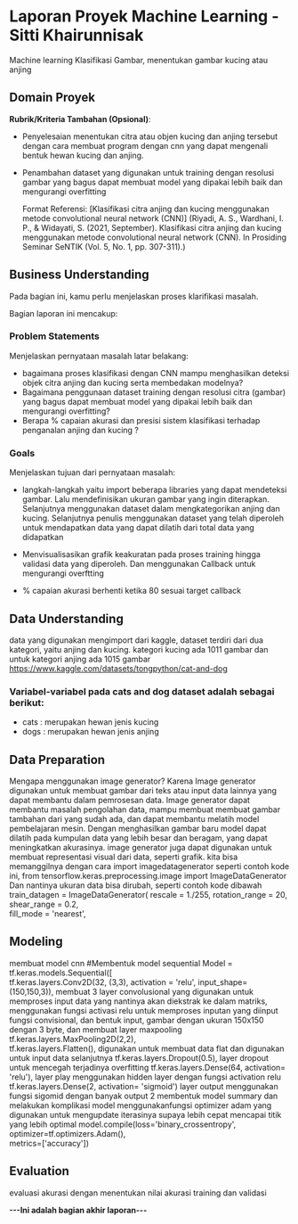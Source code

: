 # Laporan Proyek Machine Learning - Sitti Khairunnisak
Machine learning Klasifikasi Gambar, menentukan gambar kucing atau anjing

## Domain Proyek

**Rubrik/Kriteria Tambahan (Opsional)**:
- Penyelesaian menentukan citra atau objen kucing dan anjing tersebut dengan cara membuat program dengan cnn yang dapat mengenali bentuk hewan kucing dan anjing.
- Penambahan dataset yang digunakan untuk training dengan resolusi gambar yang bagus dapat membuat model yang dipakai lebih baik dan mengurangi overfitting
  
  Format Referensi:  [Klasifikasi citra anjing dan kucing menggunakan metode convolutional neural network (CNN)]
  (Riyadi, A. S., Wardhani, I. P., & Widayati, S. (2021, September). Klasifikasi citra anjing dan kucing menggunakan metode convolutional neural network (CNN). In Prosiding Seminar SeNTIK (Vol. 5, No. 1, pp. 307-311).) 

## Business Understanding

Pada bagian ini, kamu perlu menjelaskan proses klarifikasi masalah.

Bagian laporan ini mencakup:

### Problem Statements

Menjelaskan pernyataan masalah latar belakang:
- bagaimana proses klasifikasi dengan CNN mampu menghasilkan deteksi objek citra anjing dan kucing serta membedakan modelnya?
- Bagaimana penggunaan dataset training dengan resolusi citra (gambar) yang bagus dapat membuat model yang dipakai lebih baik dan mengurangi overfitting?
- Berapa % capaian akurasi dan presisi sistem klasifikasi terhadap penganalan anjing dan kucing ?


### Goals

Menjelaskan tujuan dari pernyataan masalah:
- langkah-langkah yaitu import beberapa libraries yang dapat mendeteksi gambar. Lalu mendefinisikan ukuran gambar yang ingin diterapkan. Selanjutnya menggunakan
dataset dalam mengkategorikan anjing dan kucing. Selanjutnya penulis menggunakan dataset yang telah diperoleh untuk mendapatkan data yang dapat dilatih dari
total data yang didapatkan


- Menvisualisasikan grafik keakuratan pada proses training hingga validasi data yang diperoleh. Dan menggunakan Callback untuk mengurangi overftting
- % capaian akurasi berhenti ketika 80 sesuai target callback

## Data Understanding
data yang digunakan mengimport dari kaggle, dataset terdiri dari dua kategori, yaitu anjing dan kucing. kategori kucing ada 1011 gambar dan untuk kategori anjing ada 1015 gambar
https://www.kaggle.com/datasets/tongpython/cat-and-dog



### Variabel-variabel pada cats and dog dataset adalah sebagai berikut:
- cats : merupakan hewan jenis kucing
- dogs : merupakan hewan jenis anjing

## Data Preparation
Mengapa menggunakan image generator?
Karena Image generator digunakan untuk membuat gambar dari teks atau input data lainnya yang dapat membantu dalam pemrosesan data. Image generator dapat membantu masalah pengolahan data, mampu membuat membuat gambar tambahan dari yang sudah ada, dan dapat membantu melatih model pembelajaran mesin. Dengan menghasilkan gambar baru model dapat dilatih pada kumpulan data yang lebih besar dan beragam, yang dapat meningkatkan akurasinya. image generator juga dapat digunakan untuk membuat representasi visual dari data, seperti grafik. kita bisa memanggilnya dengan cara import imagedatagenerator seperti contoh kode ini, 
from tensorflow.keras.preprocessing.image import ImageDataGenerator
Dan nantinya ukuran data bisa dirubah, seperti contoh kode dibawah
train_datagen = ImageDataGenerator(
    rescale = 1./255, 
    rotation_range = 20,                                                   
    shear_range = 0.2,                                                           
    fill_mode = 'nearest',                                                       


## Modeling
membuat model cnn
 #Membentuk model sequential
Model = tf.keras.models.Sequential([   
tf.keras.layers.Conv2D(32, (3,3), activation = 'relu', input_shape= (150,150,3)),  membuat 3 layer convolusional yang digunakan untuk memproses input data yang nantinya akan diekstrak ke dalam matriks, menggunakan fungsi activasi relu untuk memproses inputan yang diinput fungsi convisional, dan bentuk input, gambar dengan ukuran 150x150 dengan 3 byte, dan membuat layer maxpooling
tf.keras.layers.MaxPooling2D(2,2),                           
tf.keras.layers.Flatten(),  digunakan untuk membuat data flat dan digunakan untuk input data selanjutnya
tf.keras.layers.Dropout(0.5), layer dropout untuk mencegah terjadinya overfitting
tf.keras.layers.Dense(64, activation= 'relu'), 
layer play menggunakan hidden layer dengan fungsi activation relu
tf.keras.layers.Dense(2, activation= 'sigmoid')                                   layer output menggunakan fungsi sigomid dengan banyak output 2 
membentuk model summary
dan melakukan komplikasi model menggunakanfungsi optimizer adam yang digunakan untuk mengupdate iterasinya supaya lebih cepat mencapai titik yang lebih optimal
model.compile(loss='binary_crossentropy',                                        
              optimizer=tf.optimizers.Adam(),                                     
              metrics=['accuracy'])                                              

## Evaluation
evaluasi akurasi dengan menentukan nilai akurasi training dan validasi

**---Ini adalah bagian akhir laporan---**
